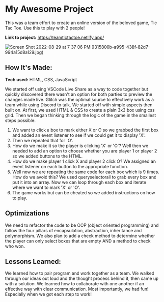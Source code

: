 # My Awesome Project
This was a team effort to create an online version of the beloved game, Tic Tac Toe. Use this to play with 2 people!

**Link to project:** https://teamtictactoe.netlify.app/

![Screen Shot 2022-08-29 at 7 37 06 PM](https://user-images.githubusercontent.com/99847030/187317001-cbdc6f98-0327-4312-a298-611c092e09c4.jpg)
9315800b-a995-438f-82d7-994a15d8a129.jpg)

## How It's Made:

**Tech used:** HTML, CSS, JavaScript

We started off using VSCode Live Share as a way to code together but quickly discovered there wasn't an option for both parties to preview the changes made live. Glitch was the optimal source to effectively work as a team while using Discord to talk. We started off with simple aspects then built on. At first, we used HTML & CSS to create a plain 3x3 box using css grid. Then we began thinking through the logic of the game in the smallest steps possible.<br> 
1. We want to click a box to mark either X or O so we grabbed the first box and added an event listener to see if we could get it to display 'X'.<br>
2. Then we repeated that for 'O'.<br>
3. How do we make it so the player is clicking 'X' or 'O'? Well then we needed to add an option to choose whether you are player 1 or player 2 so we added buttons to the HTML. <br>
4. How do we make player 1 click X and player 2 click O? We assigned an event listener on each button to the appropriate function. <br>
5. Well now we are repeating the same code for each box which is 9 times. How do we avoid this? We used queryselectorall to grab every box and put it into an array. Now we can loop through each box and iterate where we want to mark 'X' or 'O'.<br>
6. The game works but can be cheated so we added instructions on how to play.

## Optimizations

We need to refactor the code to be OOP (object oriented programming) and follow the four pillars of encapsulation, abstraction, inheritance and polymorphism.
We also plan to add a check method to determine whether the player can only select boxes that are empty AND a method to check who won. 

## Lessons Learned:

We learned how to pair program and work together as a team. We walked through our ideas out loud and the thought process behind it, then came up with a solution. We learned how to collaborate with one another if an effective way with clear communication. Most importantly, we had fun! Especially when we got each step to work! 
